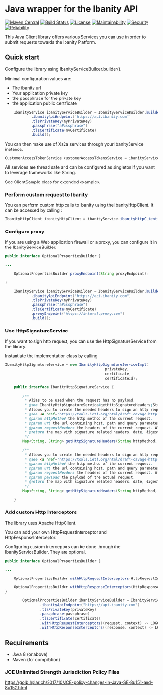 # Java wrapper for the Ibanity API

[![Maven Central](https://img.shields.io/maven-central/v/com.ibanity.apis/ibanity-java.svg)](https://search.maven.org/artifact/com.ibanity.apis/ibanity-java)
[![Build Status](https://github.com/ibanity/ibanity-java/workflows/Build/badge.svg?branch=master)](https://travis-ci.org/ibanity/ibanity-java)
[![License](https://img.shields.io/cocoapods/l/AFNetworking.svg)](https://github.com/ibanity/ibanity-java/blob/master/LICENSE)
[![Maintainability](https://sonarcloud.io/api/project_badges/measure?project=com.ibanity.apis:ibanity-java&metric=sqale_rating)](https://sonarcloud.io/component_measures?id=com.ibanity.apis:ibanity-java&metric=sqale_rating)
[![Security](https://sonarcloud.io/api/project_badges/measure?project=com.ibanity.apis:ibanity-java&metric=security_rating)](https://sonarcloud.io/component_measures?id=com.ibanity.apis:ibanity-java&metric=security_rating)
[![Reliability](https://sonarcloud.io/api/project_badges/measure?project=com.ibanity.apis:ibanity-java&metric=reliability_rating)](https://sonarcloud.io/component_measures?id=com.ibanity.apis:ibanity-java&metric=vulnerabilities)



This Java Client library offers various Services you can use in order to submit requests towards the Ibanity Platform.


## Quick start

Configure the library using IbanityServiceBuilder.builder().

Minimal configuration values are:

* The ibanity url
* Your application private key
* the passphrase for the private key
* the application public certificate

```java
    IbanityService ibanityServiceBuilder = IbanityServiceBuilder.builder()
            .ibanityApiEndpoint("https://api.ibanity.com")
            .tlsPrivateKey(myPrivateKey)
            .passphrase("aPassphrase")
            .tlsCertificate(myCertificate)
            .build();
```

You can then make use of Xs2a services through your IbanityService instance.

```java
CustomerAccessTokenService customerAccessTokensService = ibanityService.xs2aService().customerAccessTokensService();
```
All services are thread safe and can be configured as singleton if you want to leverage frameworks like Spring.

See ClientSample class for extended examples.

### Perform custom request to Ibanity
You can perform custom http calls to Ibanity using the IbanityHttpClient.
It can be accessed by calling :

```java
IbanityHttpClient ibanityHttpClient = ibanityService.ibanityHttpClient();
```

### Configure proxy
If you are  using a Web application firewall or a proxy, you can configure it in the IbanityServiceBuilder.

```java
public interface OptionalPropertiesBuilder {

...

    OptionalPropertiesBuilder proxyEndpoint(String proxyEndpoint);

}
```

```java
    IbanityService ibanityServiceBuilder = IbanityServiceBuilder.builder()
            .ibanityApiEndpoint("https://api.ibanity.com")
            .tlsPrivateKey(myPrivateKey)
            .passphrase("aPassphrase")
            .tlsCertificate(myCertificate)
            .proxyEndpoint("https://interal.proxy.com")
            .build();
```


### Use HttpSignatureService
If you want to sign http request, you can use the HttpSignatureService from the library.

Instantiate the implementation class by calling:

```java
IbanityHttpSignatureService = new IbanityHttpSignatureServiceImpl(
                                              privateKey,
                                              certificate,
                                              certificateId);
```

```java
    public interface IbanityHttpSignatureService {
    
        /**
         * Alias to be used when the request has no payload.
         * @see IbanityHttpSignatureService#getHttpSignatureHeaders(String, URL, Map, String)
         * Allows you to create the needed headers to sign an http request following draft http signature
         * @see <a href="https://tools.ietf.org/html/draft-cavage-http-signatures-09">https://tools.ietf.org/html/draft-cavage-http-signatures-09</a>
         * @param httpMethod the http method of the current request.
         * @param url the url containing host, path and query parameters.
         * @param requestHeaders the headers of the current request. All ibanity-* headers will included in the signature.
         * @return the map with signature related headers: date, digest and signature headers.
         */
        Map<String, String> getHttpSignatureHeaders(String httpMethod, URL url, Map<String, String> requestHeaders);
    
        /**
         * Allows you to create the needed headers to sign an http request following draft http signature
         * @see <a href="https://tools.ietf.org/html/draft-cavage-http-signatures-09">https://tools.ietf.org/html/draft-cavage-http-signatures-09</a>
         * @param httpMethod the http method of the current request.
         * @param url the url containing host, path and query parameters.
         * @param requestHeaders the headers of the current request. All ibanity-* headers will included in the signature.
         * @param payload the payload of the actual request.
         * @return the map with signature related headers: date, digest and signature headers.
         */
        Map<String, String> getHttpSignatureHeaders(String httpMethod, URL url, Map<String, String> requestHeaders, String payload);
    
    }

```


### Add custom Http Interceptors
The library uses Apache HttpClient. 

You can add your own HttpRequestInterceptor and HttpResponseInterceptor.

Configuring custom interceptors can be done through the IbanityServiceBuilder. They are optional.

```java
public interface OptionalPropertiesBuilder {

...

    OptionalPropertiesBuilder withHttpRequestInterceptors(HttpRequestInterceptor... httpRequestInterceptor);

    OptionalPropertiesBuilder withHttpResponseInterceptors(HttpResponseInterceptor... httpResponseInterceptor);
}
```

```java
        OptionalPropertiesBuilder ibanityServiceBuilder = IbanityServiceBuilder.builder()
                .ibanityApiEndpoint("https://api.ibanity.com")
                .tlsPrivateKey(privateKey)
                .passphrase(passphrase)
                .tlsCertificate(certificate)
                .withHttpRequestInterceptors((request, context) -> LOGGER.info("This is a HttpRequestInterceptor"))
                .withHttpResponseInterceptors((response, context) -> LOGGER.info("This is a HttpResponseInterceptor"));
```

## Requirements
* Java 8 (or above)
* Maven (for compilation)

### JCE Unlimited Strength Jurisdiction Policy Files

https://golb.hplar.ch/2017/10/JCE-policy-changes-in-Java-SE-8u151-and-8u152.html
